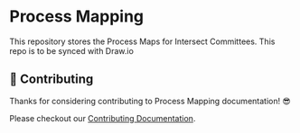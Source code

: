# Process Mapping 

This repository stores the Process Maps for Intersect Committees.
This repo is to be synced with Draw.io

## 🤝 Contributing

Thanks for considering contributing to Process Mapping documentation! 😎

Please checkout our [Contributing Documentation](./CONTRIBUTING.md).
